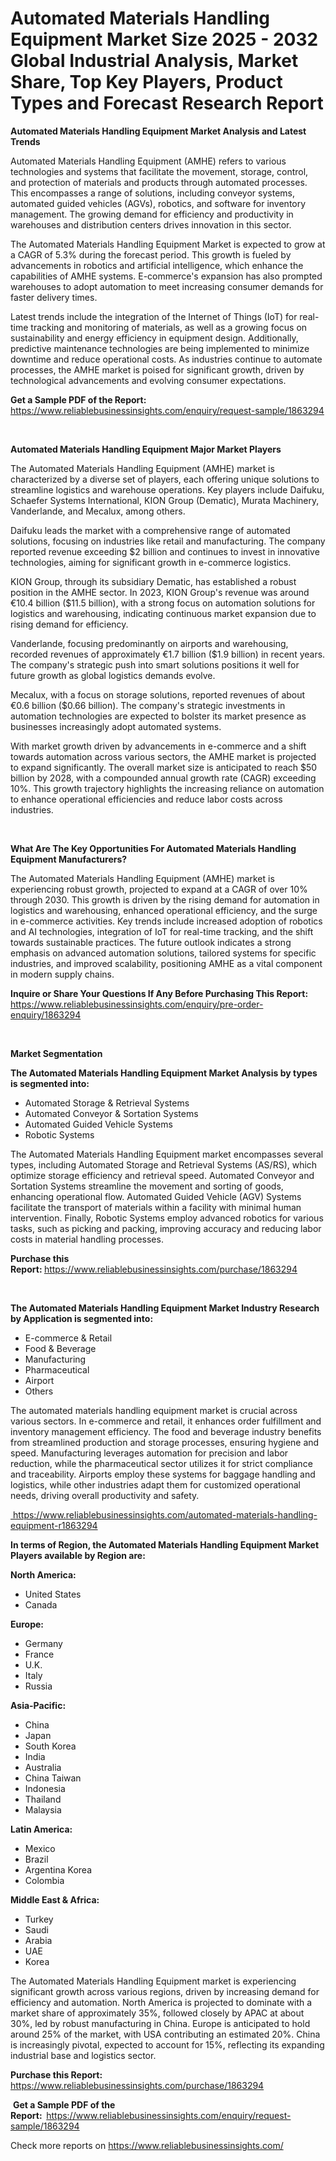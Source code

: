<p><h1>Automated Materials Handling Equipment Market Size 2025 - 2032 Global Industrial Analysis, Market Share, Top Key Players, Product Types and Forecast Research Report</h1></p><p><strong>Automated Materials Handling Equipment Market Analysis and Latest Trends</strong></p>
<p><p>Automated Materials Handling Equipment (AMHE) refers to various technologies and systems that facilitate the movement, storage, control, and protection of materials and products through automated processes. This encompasses a range of solutions, including conveyor systems, automated guided vehicles (AGVs), robotics, and software for inventory management. The growing demand for efficiency and productivity in warehouses and distribution centers drives innovation in this sector.</p><p>The Automated Materials Handling Equipment Market is expected to grow at a CAGR of 5.3% during the forecast period. This growth is fueled by advancements in robotics and artificial intelligence, which enhance the capabilities of AMHE systems. E-commerce's expansion has also prompted warehouses to adopt automation to meet increasing consumer demands for faster delivery times.</p><p>Latest trends include the integration of the Internet of Things (IoT) for real-time tracking and monitoring of materials, as well as a growing focus on sustainability and energy efficiency in equipment design. Additionally, predictive maintenance technologies are being implemented to minimize downtime and reduce operational costs. As industries continue to automate processes, the AMHE market is poised for significant growth, driven by technological advancements and evolving consumer expectations.</p></p>
<p><strong>Get a Sample PDF of the Report:&nbsp;</strong> <a href="https://www.reliablebusinessinsights.com/enquiry/request-sample/1863294?utm_campaign=2246&utm_medium=2&utm_source=Github&utm_content=ia&utm_term=28022025&utm_id=automated-materials-handling-equipment">https://www.reliablebusinessinsights.com/enquiry/request-sample/1863294</a></p>
<p>&nbsp;</p>
<p><strong>Automated Materials Handling Equipment Major Market Players</strong></p>
<p><p>The Automated Materials Handling Equipment (AMHE) market is characterized by a diverse set of players, each offering unique solutions to streamline logistics and warehouse operations. Key players include Daifuku, Schaefer Systems International, KION Group (Dematic), Murata Machinery, Vanderlande, and Mecalux, among others.</p><p>Daifuku leads the market with a comprehensive range of automated solutions, focusing on industries like retail and manufacturing. The company reported revenue exceeding $2 billion and continues to invest in innovative technologies, aiming for significant growth in e-commerce logistics.</p><p>KION Group, through its subsidiary Dematic, has established a robust position in the AMHE sector. In 2023, KION Group's revenue was around €10.4 billion ($11.5 billion), with a strong focus on automation solutions for logistics and warehousing, indicating continuous market expansion due to rising demand for efficiency.</p><p>Vanderlande, focusing predominantly on airports and warehousing, recorded revenues of approximately €1.7 billion ($1.9 billion) in recent years. The company's strategic push into smart solutions positions it well for future growth as global logistics demands evolve.</p><p>Mecalux, with a focus on storage solutions, reported revenues of about €0.6 billion ($0.66 billion). The company's strategic investments in automation technologies are expected to bolster its market presence as businesses increasingly adopt automated systems.</p><p>With market growth driven by advancements in e-commerce and a shift towards automation across various sectors, the AMHE market is projected to expand significantly. The overall market size is anticipated to reach $50 billion by 2028, with a compounded annual growth rate (CAGR) exceeding 10%. This growth trajectory highlights the increasing reliance on automation to enhance operational efficiencies and reduce labor costs across industries.</p></p>
<p>&nbsp;</p>
<p><strong>What Are The Key Opportunities For Automated Materials Handling Equipment Manufacturers?</strong></p>
<p><p>The Automated Materials Handling Equipment (AMHE) market is experiencing robust growth, projected to expand at a CAGR of over 10% through 2030. This growth is driven by the rising demand for automation in logistics and warehousing, enhanced operational efficiency, and the surge in e-commerce activities. Key trends include increased adoption of robotics and AI technologies, integration of IoT for real-time tracking, and the shift towards sustainable practices. The future outlook indicates a strong emphasis on advanced automation solutions, tailored systems for specific industries, and improved scalability, positioning AMHE as a vital component in modern supply chains.</p></p>
<p><strong>Inquire or Share Your Questions If Any Before Purchasing This Report:</strong> <a href="https://www.reliablebusinessinsights.com/enquiry/pre-order-enquiry/1863294?utm_campaign=2246&utm_medium=2&utm_source=Github&utm_content=ia&utm_term=28022025&utm_id=automated-materials-handling-equipment">https://www.reliablebusinessinsights.com/enquiry/pre-order-enquiry/1863294</a></p>
<p>&nbsp;</p>
<p><strong>Market Segmentation</strong></p>
<p><strong>The Automated Materials Handling Equipment Market Analysis by types is segmented into:</strong></p>
<p><ul><li>Automated Storage & Retrieval Systems</li><li>Automated Conveyor & Sortation Systems</li><li>Automated Guided Vehicle Systems</li><li>Robotic Systems</li></ul></p>
<p><p>The Automated Materials Handling Equipment market encompasses several types, including Automated Storage and Retrieval Systems (AS/RS), which optimize storage efficiency and retrieval speed. Automated Conveyor and Sortation Systems streamline the movement and sorting of goods, enhancing operational flow. Automated Guided Vehicle (AGV) Systems facilitate the transport of materials within a facility with minimal human intervention. Finally, Robotic Systems employ advanced robotics for various tasks, such as picking and packing, improving accuracy and reducing labor costs in material handling processes.</p></p>
<p><strong>Purchase this Report:&nbsp;</strong><a href="https://www.reliablebusinessinsights.com/purchase/1863294?utm_campaign=2246&utm_medium=2&utm_source=Github&utm_content=ia&utm_term=28022025&utm_id=automated-materials-handling-equipment">https://www.reliablebusinessinsights.com/purchase/1863294</a></p>
<p>&nbsp;</p>
<p><strong>The Automated Materials Handling Equipment Market Industry Research by Application is segmented into:</strong></p>
<p><ul><li>E-commerce & Retail</li><li>Food & Beverage</li><li>Manufacturing</li><li>Pharmaceutical</li><li>Airport</li><li>Others</li></ul></p>
<p><p>The automated materials handling equipment market is crucial across various sectors. In e-commerce and retail, it enhances order fulfillment and inventory management efficiency. The food and beverage industry benefits from streamlined production and storage processes, ensuring hygiene and speed. Manufacturing leverages automation for precision and labor reduction, while the pharmaceutical sector utilizes it for strict compliance and traceability. Airports employ these systems for baggage handling and logistics, while other industries adapt them for customized operational needs, driving overall productivity and safety.</p></p>
<p><a href="https://www.reliablebusinessinsights.com/automated-materials-handling-equipment-r1863294?utm_campaign=2246&utm_medium=2&utm_source=Github&utm_content=ia&utm_term=28022025&utm_id=automated-materials-handling-equipment">&nbsp;https://www.reliablebusinessinsights.com/automated-materials-handling-equipment-r1863294</a></p>
<p><strong>In terms of Region, the Automated Materials Handling Equipment Market Players available by Region are:</strong></p>
<p>
    <p> <strong> North America: </strong>
        <ul>
            <li>United States</li>
            <li>Canada</li>
        </ul>
        </p> 
    <p> <strong> Europe: </strong>
        <ul>
            <li>Germany</li>
            <li>France</li>
            <li>U.K.</li>
            <li>Italy</li>
            <li>Russia</li>
        </ul>
        </p> 
    <p> <strong> Asia-Pacific: </strong>
        <ul>
            <li>China</li>
            <li>Japan</li>
            <li>South Korea</li>
            <li>India</li>
            <li>Australia</li>
            <li>China Taiwan</li>
            <li>Indonesia</li>
            <li>Thailand</li>
            <li>Malaysia</li>
        </ul>
        </p> 
    <p> <strong> Latin America: </strong>
        <ul>
            <li>Mexico</li>
            <li>Brazil</li>
            <li>Argentina Korea</li>
            <li>Colombia</li>
        </ul>
        </p> 
    <p> <strong> Middle East & Africa: </strong>
        <ul>
            <li>Turkey</li>
            <li>Saudi</li>
            <li>Arabia</li>
            <li>UAE</li>
            <li>Korea</li>
        </ul>
    </p>
    </p>
<p><p>The Automated Materials Handling Equipment market is experiencing significant growth across various regions, driven by increasing demand for efficiency and automation. North America is projected to dominate with a market share of approximately 35%, followed closely by APAC at about 30%, led by robust manufacturing in China. Europe is anticipated to hold around 25% of the market, with USA contributing an estimated 20%. China is increasingly pivotal, expected to account for 15%, reflecting its expanding industrial base and logistics sector.</p></p>
<p><strong>Purchase this Report: </strong><a href="https://www.reliablebusinessinsights.com/purchase/1863294?utm_campaign=2246&utm_medium=2&utm_source=Github&utm_content=ia&utm_term=28022025&utm_id=automated-materials-handling-equipment">https://www.reliablebusinessinsights.com/purchase/1863294</a></p>
<p>&nbsp;<strong>Get a Sample PDF of the Report:&nbsp;&nbsp;</strong><a href="https://www.reliablebusinessinsights.com/enquiry/request-sample/1863294?utm_campaign=2246&utm_medium=2&utm_source=Github&utm_content=ia&utm_term=28022025&utm_id=automated-materials-handling-equipment">https://www.reliablebusinessinsights.com/enquiry/request-sample/1863294</a></p>
<p><strong></strong></p>
<p>Check more reports on <a href="https://www.reliablebusinessinsights.com/?utm_campaign=2246&utm_medium=2&utm_source=Github&utm_content=ia&utm_term=28022025&utm_id=automated-materials-handling-equipment">https://www.reliablebusinessinsights.com/</a></p>